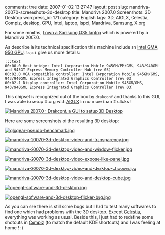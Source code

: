comments: true
date: 2007-01-02 13:27:47
layout: post
slug: mandriva-20070-screenshots-3d-desktop
title: Mandriva 2007.0 Screenshots: 3D Desktop
wordpress_id: 171
category: English
tags: 3D, AIGLX, Celestia, Compiz, desktop, GPU, Intel, laptop, lspci, Mandriva, Samsung, X.org

For some months, [I own a Samsung Q35 laptop](http://kevin.deldycke.com/2006/10/samsung-q35-xic-5500-tiny-review-of-a-strong-compact-laptop/) which is powered by a Mandriva 2007.0.

As describe in its technical specification this machine include an [Intel GMA 950 GPU](http://en.wikipedia.org/wiki/Intel_GMA#GMA_950). `lspci` give us more details:

    :::text
    00:00.0 Host bridge: Intel Corporation Mobile 945GM/PM/GMS, 943/940GML and 945GT Express Memory Controller Hub (rev 03)
    00:02.0 VGA compatible controller: Intel Corporation Mobile 945GM/GMS, 943/940GML Express Integrated Graphics Controller (rev 03)
    00:02.1 Display controller: Intel Corporation Mobile 945GM/GMS, 943/940GML Express Integrated Graphics Controller (rev 03)

This chipset is recognized out of the box by `drakconf` and thanks to this GUI, I was able to setup X.org with [AIGLX](http://en.wikipedia.org/wiki/AIGLX) in no more than 2 clicks !

[![Mandriva 2007.0 : Drakconf, a GUI to setup 3D Desktop](http://kevin.deldycke.com/wp-content/uploads/2007/05/mandriva-20070-drakconf-3d-desktop-control-panel.png)](http://kevin.deldycke.com/wp-content/uploads/2007/05/mandriva-20070-drakconf-3d-desktop-control-panel.png)

Here are some screenshots of the resulting 3D desktop:

[![glxgear-pseudo-benchmark.jpg](http://kevin.deldycke.com/wp-content/uploads/2007/05/glxgear-pseudo-benchmark.jpg)](http://kevin.deldycke.com/wp-content/uploads/2007/05/glxgear-pseudo-benchmark.jpg)

[![mandriva-20070-3d-desktop-video-and-transparency.jpg](http://kevin.deldycke.com/wp-content/uploads/2007/05/mandriva-20070-3d-desktop-video-and-transparency.jpg)](http://kevin.deldycke.com/wp-content/uploads/2007/05/mandriva-20070-3d-desktop-video-and-transparency.jpg)

[![mandriva-20070-3d-desktop-video-and-window-flicker.jpg](http://kevin.deldycke.com/wp-content/uploads/2007/05/mandriva-20070-3d-desktop-video-and-window-flicker.jpg)](http://kevin.deldycke.com/wp-content/uploads/2007/05/mandriva-20070-3d-desktop-video-and-window-flicker.jpg)

[![mandriva-20070-3d-desktop-video-expose-like-panel.jpg](http://kevin.deldycke.com/wp-content/uploads/2007/05/mandriva-20070-3d-desktop-video-expose-like-panel.jpg)](http://kevin.deldycke.com/wp-content/uploads/2007/05/mandriva-20070-3d-desktop-video-expose-like-panel.jpg)

[![mandriva-20070-3d-desktop-video-and-desktop-chooser.jpg](http://kevin.deldycke.com/wp-content/uploads/2007/05/mandriva-20070-3d-desktop-video-and-desktop-chooser.jpg)](http://kevin.deldycke.com/wp-content/uploads/2007/05/mandriva-20070-3d-desktop-video-and-desktop-chooser.jpg)

[![mandriva-20070-3d-desktop-video-and-desktop-cube.jpg](http://kevin.deldycke.com/wp-content/uploads/2007/05/mandriva-20070-3d-desktop-video-and-desktop-cube.jpg)](http://kevin.deldycke.com/wp-content/uploads/2007/05/mandriva-20070-3d-desktop-video-and-desktop-cube.jpg)

[![opengl-software-and-3d-desktop.jpg](http://kevin.deldycke.com/wp-content/uploads/2007/05/opengl-software-and-3d-desktop.jpg)](http://kevin.deldycke.com/wp-content/uploads/2007/05/opengl-software-and-3d-desktop.jpg)

[![opengl-software-and-3d-desktop-flicker-bug.jpg](http://kevin.deldycke.com/wp-content/uploads/2007/05/opengl-software-and-3d-desktop-flicker-bug.jpg)](http://kevin.deldycke.com/wp-content/uploads/2007/05/opengl-software-and-3d-desktop-flicker-bug.jpg)

As you can see there is still some bugs but I had to test many softwares to find one which had problems with the 3D desktop. Except [Celestia](http://www.shatters.net/celestia), everything was working as usual. Beside this, I just had to redefine some shotcuts in [Compiz](http://compiz.org) (to match the default KDE shortcuts) and I was feeling at home ! :)
